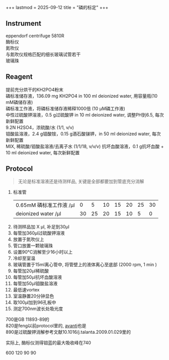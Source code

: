 +++
lastmod = 2025-09-12
title = "磷的标定"
+++

## Instrument

eppendorf centrifuge 5810R  
酶标仪  
氮吹仪  
与氮吹仪规格匹配的细长玻璃试管若干  
玻璃珠  

## Reagent

提前充分烘干的KH2PO4粉末  
磷标准储存液，136.09 mg KH2PO4 in 100 ml deionized water, 用容量瓶(10 mM磷储存液)  
磷标准工作液，将磷标准储存液稀释1000倍 (10 μM磷工作液)  
中性过硫酸钾溶液，0.5 g过硫酸钾 in 10 ml deionized water, 调整PH到6.5, 每次新鲜配置  
9.2N H2SO4，浓硫酸/水 (1/1, v/v)  
钼酸盐溶液，2.4 g钼酸铵，0.15 g酒石酸锑钾，in 50 ml deionized water, 每次新鲜配置  
MIX, 稀硫酸/钼酸盐溶液/去离子水 (1/1/18, v/v/v)
抗坏血酸溶液，0.1 g抗坏血酸 + 10 ml deionized water, 每次新鲜配置  

## Protocol

> 无论是标准溶液还是待测样品, 关键是全部都要加到管底充分消解

1. 标准管
   <table>
    <tr>
        <td>0.65mM 磷标准工作液 /μl</td>
        <td>0</td>
        <td>5</td>
        <td>10</td>
        <td>15</td>
        <td>20</td>
        <td>25</td>
        <td>30</td>
    </tr>
    <tr>
        <td>deionized water /μl</td>
        <td>30</td>
        <td>25</td>
        <td>20</td>
        <td>15</td>
        <td>10</td>
        <td>5</td>
        <td>0</td>
    </tr>
    </table>
2. 待测样品加 X μl, 补足到30μl
3. 每管加360μl过硫酸钾溶液
4. 放置于氮吹仪上
5. 管口放置一颗玻璃珠
6. 设置90°C消解至少16小时以上
7. 冷却至室温
8. 玻璃管置于15ml离心管中, 将管壁上的液体离心至底部 (2000 rpm, 1 min )
9. 每管加20μl稀硫酸
10. 每管加50μl抗坏血酸溶液
11. 每管加50μl钼酸盐溶液
12. 最低速vortex
13. 室温静置20分钟显色
14. 取100μl加到96孔板中
15. 测定700nm波长处吸光度

700是GB 11893-89的  
820是feng以前protocol里的, [avanti](https://avantilipids.com/tech-support/analytical-procedures/determination-of-total-phosphorus)也是  
890是过硫酸钾消解参考文献10.1016/j.talanta.2009.01.029里的  

实际上, 酶标仪测得钼蓝的最大吸收峰在740

600
120
90
90